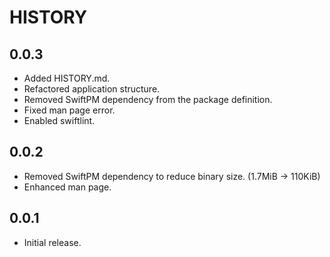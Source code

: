# HISTORY
## 0.0.3

  * Added HISTORY.md.
  * Refactored application structure.
  * Removed SwiftPM dependency from the package definition.
  * Fixed man page error.
  * Enabled swiftlint.

## 0.0.2

  * Removed SwiftPM dependency to reduce binary size. (1.7MiB -> 110KiB)
  * Enhanced man page.

## 0.0.1

  * Initial release.
